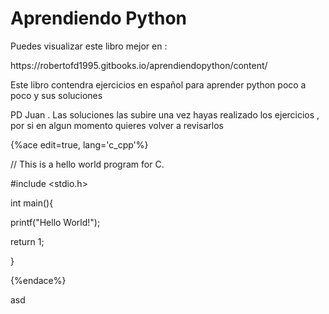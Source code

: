 # Aprendiendo Python

Puedes visualizar este libro mejor en :

https:\/\/robertofd1995.gitbooks.io\/aprendiendopython\/content\/

Este libro contendra ejercicios en español para aprender python poco a poco y sus soluciones

PD Juan . Las soluciones las subire una vez hayas realizado los ejercicios , por si en algun momento quieres volver a revisarlos



{%ace edit=true, lang='c\_cpp'%}



\/\/ This is a hello world program for C.

\#include &lt;stdio.h&gt;



int main\(\){

 printf\("Hello World!"\);

 return 1;

}



{%endace%}



asd

